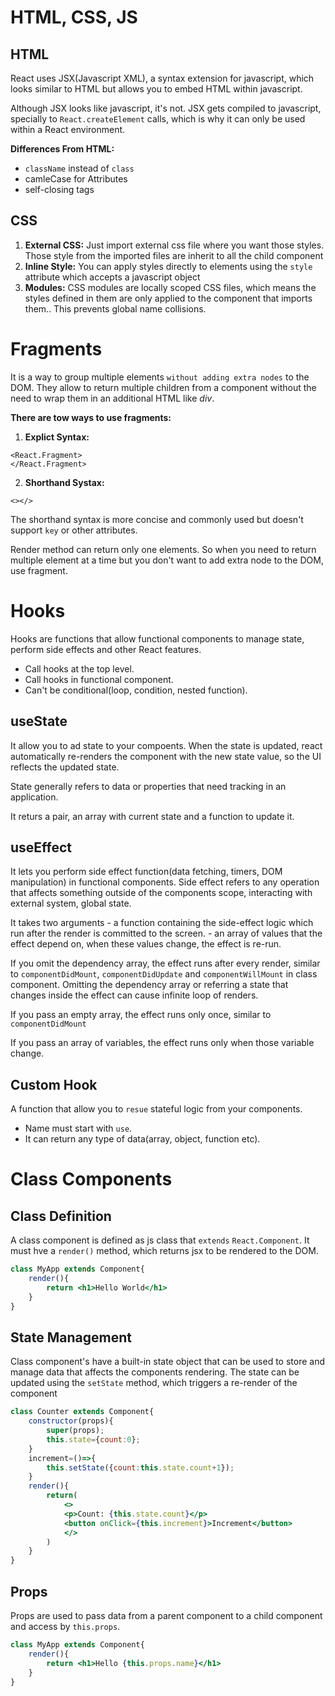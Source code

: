 # HTML, CSS, JS
## HTML
React uses JSX(Javascript XML), a syntax extension for javascript, which looks similar to HTML but allows you to embed HTML within javascript.

Although JSX looks like javascript, it's not. JSX gets compiled to javascript, specially to `React.createElement` calls, which is why it can only be used within a React environment.

__Differences From HTML:__
- `className` instead of `class`
- camleCase for Attributes
- self-closing tags

## CSS
1. __External CSS:__
Just import external css file where you want those styles. Those style from the imported files are inherit to all the child component
2. __Inline Style:__
You can apply styles directly to elements using the `style` attribute which accepts a javascript object
3. __Modules:__
CSS modules are locally scoped CSS files, which means the styles defined in them are only applied to the component that imports them.. This prevents global name collisions.

# Fragments
It is a way to group multiple elements `without adding extra nodes` to the DOM. They allow to return multiple children from a component without the need to wrap them in an additional HTML like _div_.

__There are tow ways to use fragments:__

1. __Explict Syntax:__
```
<React.Fragment>
</React.Fragment>
```
2. __Shorthand Systax:__
```
<></>
```
The shorthand syntax is more concise and commonly used but doesn't support `key` or other attributes.

Render method can return only one elements. So when you need to return multiple element at a time but you don't want to add extra node to the DOM, use fragment.
# Hooks
Hooks are functions that allow functional components to manage state, perform side effects and other React features. 
- Call hooks at the top level.
- Call hooks in functional component.
- Can't be conditional(loop, condition, nested function).

## useState
It allow you to ad state to your compoents. When the state is updated, react automatically re-renders the component with the new state value, so the UI reflects the updated state.

State generally refers to data or properties that need tracking in an application.

It returs a pair, an array with current state and a function to update it.

## useEffect
It lets you perform side effect function(data fetching, timers, DOM manipulation) in functional components. Side effect refers to any operation that affects something outside of the components scope, interacting with external system, global state.

It takes two arguments
    - a function containing the side-effect logic which run after the render is committed to the screen.
    - an array of values that the effect depend on, when these values change, the effect is re-run.

If you omit the dependency array, the effect runs after every render, similar to `componentDidMount`, `componentDidUpdate` and `componentWillMount` in class component. Omitting the dependency array or referring a state that changes inside the effect can cause infinite loop of renders.

If you pass an empty array, the effect runs only once, similar to `componentDidMount`

If you pass an array of variables, the effect runs only when those variable change.

## Custom Hook
A function that allow you to `resue` stateful logic from your components.

- Name must start with `use`.
- It can return any type of data(array, object, function etc).

# Class Components
## Class Definition
A class component is defined as js class that `extends` `React.Component`. It must hve a `render()` method, which returns jsx to be rendered to the DOM.
```jsx
class MyApp extends Component{
    render(){
        return <h1>Hello World</h1>
    }
}
```
## State Management
Class component's have a built-in state object that can be used to store and manage data that affects the components rendering. The state can be updated using the `setState` method, which triggers a re-render of the component
```jsx
class Counter extends Component{
    constructor(props){
        super(props);
        this.state={count:0};
    }
    increment=()=>{
        this.setState({count:this.state.count+1});
    }
    render(){
        return(
            <>
            <p>Count: {this.state.count}</p>
            <button onClick={this.increment}>Increment</button>
            </>
        )
    }
}
```
## Props
Props are used to pass data from a parent component to a child component and access by `this.props`.
```jsx
class MyApp extends Component{
    render(){
        return <h1>Hello {this.props.name}</h1>
    }
}
```
